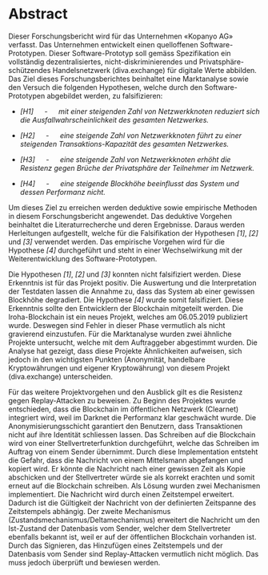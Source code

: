 # Abstract

Dieser Forschungsbericht wird für das Unternehmen «Kopanyo AG» verfasst. Das Unternehmen entwickelt einen quelloffenen Software-Prototypen. Dieser Software-Prototyp soll gemäss Spezifikation ein vollständig dezentralisiertes, nicht-diskriminierendes und Privatsphäre-schützendes Handelsnetzwerk (diva.exchange) für digitale Werte abbilden. Das Ziel dieses Forschungsberichtes beinhaltet eine Marktanalyse sowie den Versuch die folgenden Hypothesen, welche durch den Software-Prototypen abgebildet werden, zu falsifizieren:

*  *[H1] &emsp; - &emsp; mit einer steigenden Zahl von Netzwerkknoten reduziert sich die Ausfallwahrscheinlichkeit des gesamten Netzwerkes.*

*  *[H2] &emsp; - &emsp; eine steigende Zahl von Netzwerkknoten führt zu einer steigenden Transaktions-Kapazität des gesamten Netzwerkes.*

*  *[H3] &emsp; - &emsp; eine steigende Zahl von Netzwerkknoten erhöht die Resistenz gegen Brüche der Privatsphäre der Teilnehmer im Netzwerk.* 

*  *[H4] &emsp; - &emsp; eine steigende Blockhöhe beeinflusst das System und dessen Performanz nicht.* 

Um dieses Ziel zu erreichen werden deduktive sowie empirische Methoden in diesem Forschungsbericht angewendet. Das deduktive Vorgehen beinhaltet die Literaturrecherche und deren Ergebnisse. Daraus werden Herleitungen aufgestellt, welche für die Falsifikation der Hypothesen *[1]*, *[2]* und *[3]* verwendet werden. Das empirische Vorgehen wird für die Hypothese *[4]* durchgeführt und steht in einer Wechselwirkung mit der Weiterentwicklung des Software-Prototypen.

Die Hypothesen *[1]*, *[2]* und *[3]* konnten nicht falsifiziert werden. Diese Erkenntnis ist für das Projekt positiv. Die Auswertung und die Interpretation der Testdaten lassen die Annahme zu, dass das System ab einer gewissen Blockhöhe degradiert. Die Hypothese *[4]* wurde somit falsifiziert. Diese Erkenntnis sollte den Entwicklern der Blockchain mitgeteilt werden. Die Iroha-Blockchain ist ein neues Projekt, welches am 06.05.2019 publiziert wurde. Deswegen sind Fehler in dieser Phase vermutlich als nicht gravierend einzustufen. Für die Marktanalyse wurden zwei ähnliche Projekte untersucht, welche mit dem Auftraggeber abgestimmt wurden. Die Analyse hat gezeigt, dass diese Projekte Ähnlichkeiten aufweisen, sich jedoch in den wichtigsten Punkten (Anonymität, handelbare Kryptowährungen und eigener Kryptowährung) von diesem Projekt (diva.exchange) unterscheiden.

Für das weitere Projektvorgehen und den Ausblick gilt es die Resistenz gegen Replay-Attacken zu beweisen. Zu Beginn des Projektes wurde entschieden, dass die Blockchain im öffentlichen Netzwerk (Clearnet) integriert wird, weil im Darknet die Performanz klar geschwächt wurde. Die Anonymisierungsschicht garantiert den Benutzern, dass Transaktionen nicht auf ihre Identität schliessen lassen. Das Schreiben auf die Blockchain wird von einer Stellvertreterfunktion durchgeführt, welche das Schreiben im Auftrag von einem Sender übernimmt. Durch diese Implementation entsteht die Gefahr, dass die Nachricht von einem Mittelsmann abgefangen und kopiert wird. Er könnte die Nachricht nach einer gewissen Zeit als Kopie abschicken und der Stellvertreter würde sie als korrekt erachten und somit erneut auf die Blockchain schreiben. Als Lösung wurden zwei Mechanismen implementiert. Die Nachricht wird durch einen Zeitstempel erweitert. Dadurch ist die Gültigkeit der Nachricht von der definierten Zeitspanne des Zeitstempels abhängig. Der zweite Mechanismus (Zustandsmechanismus/Deltamechanismus) erweitert die Nachricht um den Ist-Zustand der Datenbasis vom Sender, welcher dem Stellvertreter ebenfalls bekannt ist, weil er auf der öffentlichen Blockchain vorhanden ist. Durch das Signieren, das Hinzufügen eines Zeitstempels und der Datenbasis vom Sender sind Replay-Attacken vermutlich nicht möglich. Das muss jedoch überprüft und bewiesen werden.
